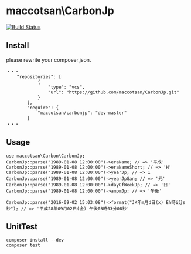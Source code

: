 # maccotsan\CarbonJp

[![Build Status](https://travis-ci.org/maccotsan/CarbonJp.svg?branch=master)](https://travis-ci.org/maccotsan/CarbonJp)

## Install
please rewrite your composer.json.
````
・・・
    "repositories": [
            {
                "type": "vcs",
                "url": "https://github.com/maccotsan/CarbonJp.git"
            }
        ],
        "require": {
            "maccotsan/carbonjp": "dev-master"
        }
・・・
````

## Usage

````
use maccotsan\Carbon\CarbonJp;
CarbonJp::parse("1989-01-08 12:00:00")->eraName; // => '平成'
CarbonJp::parse("1989-01-08 12:00:00")->eraNameShort; // => 'H'
CarbonJp::parse("1989-01-08 12:00:00")->yearJp; // => 1
CarbonJp::parse("1989-01-08 12:00:00")->yearJpGan; // => '元'
CarbonJp::parse("1989-01-08 12:00:00")->dayOfWeekJp; // => '日'
CarbonJp::parse("1989-01-08 12:00:00")->ampmJp; // => '午後'

CarbonJp::parse("2016-09-02 15:03:08")->format("JK年m月d日(x) Eh時i分s秒"); // => '平成28年09月02日(金) 午後03時03分08秒'
````

## UnitTest
````
composer install --dev
composer test
````
